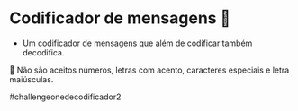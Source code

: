 # Codificador de mensagens 🔐

* Um codificador de mensagens que além de codificar também decodifica. 



🚫 Não são aceitos números, letras com acento, caracteres especiais e letra maiúsculas.



#challengeonedecodificador2
